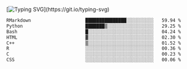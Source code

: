[![Typing SVG](https://readme-typing-svg.demolab.com?font=Fira+Code&pause=1000&color=8873DE&width=435&lines=Hello+I'm+Ivy+Streeter!;I'm+interested+in+NGS+%26+genomics.+;Let's+connect!)](https://git.io/typing-svg)

<!--START_SECTION:waka-->

```txt
RMarkdown                    ███████████████░░░░░░░░░░   59.94 %
Python                       ███████▒░░░░░░░░░░░░░░░░░   29.25 %
Bash                         █░░░░░░░░░░░░░░░░░░░░░░░░   04.24 %
HTML                         ▓░░░░░░░░░░░░░░░░░░░░░░░░   02.30 %
C++                          ▒░░░░░░░░░░░░░░░░░░░░░░░░   01.52 %
R                            ░░░░░░░░░░░░░░░░░░░░░░░░░   00.36 %
C                            ░░░░░░░░░░░░░░░░░░░░░░░░░   00.23 %
CSS                          ░░░░░░░░░░░░░░░░░░░░░░░░░   00.06 %
```

<!--END_SECTION:waka-->
